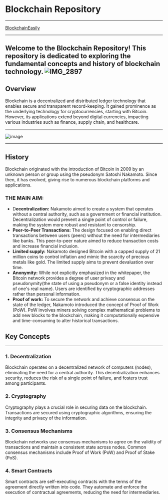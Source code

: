 # Blockchain Repository
-----------------
[BlockchainEasily]( https://medium.com/@rsshb/diving-in-blockchain-8131be56bb26)

---------------
Welcome to the Blockchain Repository! This repository is dedicated to exploring the fundamental concepts and history of blockchain technology.
![IMG_2897](https://github.com/Rudrakshrawal/BlockChain/assets/144530387/479a7881-a3cc-40f0-8d56-a2b61f5fa0ec)
---------------
## Overview

Blockchain is a decentralized and distributed ledger technology that enables secure and transparent record-keeping. It gained prominence as the underlying technology for cryptocurrencies, starting with Bitcoin. However, its applications extend beyond digital currencies, impacting various industries such as finance, supply chain, and healthcare.

------
![image](https://github.com/Rudrakshrawal/BlockChain/assets/144530387/87035489-2957-4922-9517-04805c545892)


-------------
## History

Blockchain originated with the introduction of Bitcoin in 2009 by an unknown person or group using the pseudonym Satoshi Nakamoto. Since then, it has evolved, giving rise to numerous blockchain platforms and applications.
### **THE MAIN AIM:**
* D**ecentralization:** Nakamoto aimed to create a system that operates without a central authority, such as a government or financial institution. Decentralization would prevent a single point of control or failure, making the system more robust and resistant to censorship.
* **Peer-to-Peer Transactions:** The design focused on enabling direct transactions between users (peers) without the need for intermediaries like banks. This peer-to-peer nature aimed to reduce transaction costs and increase financial inclusion.
* **Limited supply:** Nakamoto designed Bitcoin with a capped supply of 21 million coins to control inflation and mimic the scarcity of precious metals like gold. The limited supply aims to prevent devaluation over time.
* **Anonymity:** While not explicitly emphasized in the whitepaper, the Bitcoin network provides a degree of user privacy and pseudonymity(the state of using a pseudonym or a false identity instead of one's real name). Users are identified by cryptographic addresses rather than personal information.
* **Proof of work:** To secure the network and achieve consensus on the state of the ledger, Nakamoto introduced the concept of Proof of Work (PoW). PoW involves miners solving complex mathematical problems to add new blocks to the blockchain, making it computationally expensive and time-consuming to alter historical transactions.
## Key Concepts
-----------
### 1. Decentralization

Blockchain operates on a decentralized network of computers (nodes), eliminating the need for a central authority. This decentralization enhances security, reduces the risk of a single point of failure, and fosters trust among participants.

### 2. Cryptography

Cryptography plays a crucial role in securing data on the blockchain. Transactions are secured using cryptographic algorithms, ensuring the integrity and privacy of the information.

### 3. Consensus Mechanisms

Blockchain networks use consensus mechanisms to agree on the validity of transactions and maintain a consistent state across nodes. Common consensus mechanisms include Proof of Work (PoW) and Proof of Stake (PoS).

### 4. Smart Contracts

Smart contracts are self-executing contracts with the terms of the agreement directly written into code. They automate and enforce the execution of contractual agreements, reducing the need for intermediaries.



